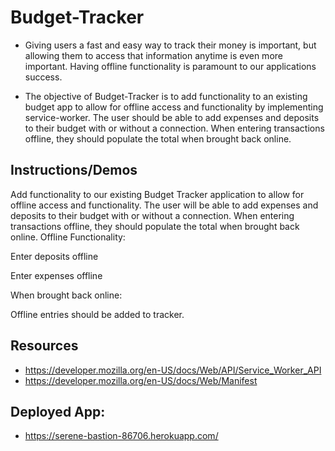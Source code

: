 # Budget-Tracker

- Giving users a fast and easy way to track their money is important, but allowing them to access that information anytime is even more important. Having offline functionality is paramount to our applications success.

- The objective of Budget-Tracker is to add functionality to an existing budget app to allow for offline access and functionality by implementing service-worker. The user should be able to add expenses and deposits to their budget with or without a connection. When entering transactions offline, they should populate the total when brought back online.

## Instructions/Demos

Add functionality to our existing Budget Tracker application to allow for offline access and functionality.
The user will be able to add expenses and deposits to their budget with or without a connection. When entering transactions offline, they should populate the total when brought back online.
Offline Functionality:

Enter deposits offline

Enter expenses offline


When brought back online:

Offline entries should be added to tracker.

## Resources

- https://developer.mozilla.org/en-US/docs/Web/API/Service_Worker_API
- https://developer.mozilla.org/en-US/docs/Web/Manifest

## Deployed App:

- https://serene-bastion-86706.herokuapp.com/
